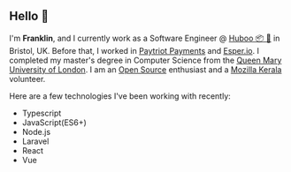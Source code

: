## Hello 👋 

I'm **Franklin**, and I currently work as a Software Engineer @ [Huboo 📦 🚀](https://www.huboo.com/) in Bristol, UK. Before that, I worked in [Paytriot Payments](https://www.paytriot.co.uk/) and [Esper.io](https://www.esper.io/). I completed my master's degree in Computer Science from the [Queen Mary University of London](https://www.qmul.ac.uk/). I am an [Open Source](https://github.com/beingfranklin?tab=repositories) enthusiast and a [Mozilla Kerala](https://github.com/MozillaKerala) volunteer.

Here are a few technologies I've been working with recently:

   - Typescript
   - JavaScript(ES6+)
   - Node.js
   - Laravel
   - React
   - Vue

<!--
**beingfranklin/beingfranklin** is a ✨ _special_ ✨ repository because its `README.md` (this file) appears on your GitHub profile.

Here are some ideas to get you started:

- 🔭 I’m currently working on ...
- 🌱 I’m currently learning ...
- 👯 I’m looking to collaborate on ...
- 🤔 I’m looking for help with ...
- 💬 Ask me about ...
- 📫 How to reach me: ...
- 😄 Pronouns: ...
- ⚡ Fun fact: ...
-->

